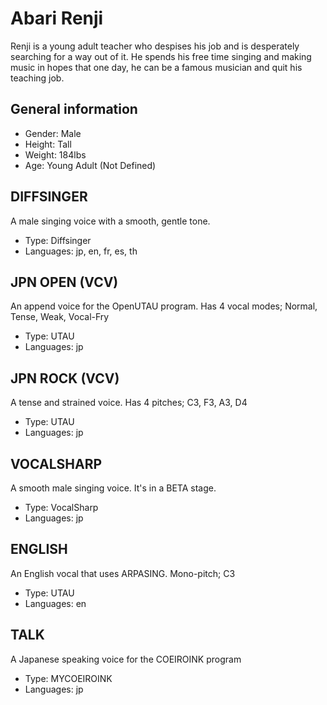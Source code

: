 # Abari Renji
Renji is a young adult teacher who despises his job and is desperately searching for a way out of it. He spends his free time singing and making music in hopes that one day, he can be a famous musician and quit his teaching job.

## General information
- Gender: Male
- Height: Tall
- Weight: 184lbs
- Age: Young Adult (Not Defined)

## DIFFSINGER
A male singing voice with a smooth, gentle tone.
- Type: Diffsinger
- Languages: jp, en, fr, es, th

## JPN OPEN (VCV)
An append voice for the OpenUTAU program. Has 4 vocal modes; Normal, Tense, Weak, Vocal-Fry
- Type: UTAU
- Languages: jp

## JPN ROCK (VCV)
A tense and strained voice. Has 4 pitches; C3, F3, A3, D4
- Type: UTAU
- Languages: jp

## VOCALSHARP
A smooth male singing voice. It's in a BETA stage.
- Type: VocalSharp
- Languages: jp

## ENGLISH
An English vocal that uses ARPASING. Mono-pitch; C3
- Type: UTAU
- Languages: en

## TALK
A Japanese speaking voice for the COEIROINK program
- Type: MYCOEIROINK
- Languages: jp
